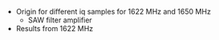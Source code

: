 
- Origin for different iq samples for 1622 MHz and 1650 MHz
	-  SAW filter amplifier
- Results from 1622 MHz 
